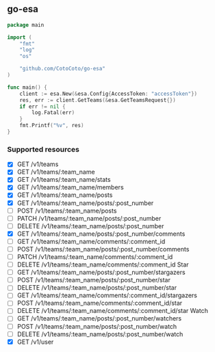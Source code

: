 go-esa
------

```go
package main

import (
	"fmt"
	"log"
	"os"

	"github.com/CotoCoto/go-esa"
)

func main() {
	client := esa.New(&esa.Config{AccessToken: "accessToken"})
	res, err := client.GetTeams(&esa.GetTeamsRequest{})
	if err != nil {
		log.Fatal(err)
	}
	fmt.Printf("%v", res)
}
```

### Supported resources

-	[x] GET /v1/teams
-	[x] GET /v1/teams/:team_name
-	[x] GET /v1/teams/:team_name/stats
-	[x] GET /v1/teams/:team_name/members
-	[x] GET /v1/teams/:team_name/posts
-	[x] GET /v1/teams/:team_name/posts/:post_number
-	[ ] POST /v1/teams/:team_name/posts
-	[ ] PATCH /v1/teams/:team_name/posts/:post_number
-	[ ] DELETE /v1/teams/:team_name/posts/:post_number
-	[x] GET /v1/teams/:team_name/posts/:post_number/comments
-	[ ] GET /v1/teams/:team_name/comments/:comment_id
-	[ ] POST /v1/teams/:team_name/posts/:post_number/comments
-	[ ] PATCH /v1/teams/:team_name/comments/:comment_id
-	[ ] DELETE /v1/teams/:team_name/comments/:comment_id Star
-	[ ] GET /v1/teams/:team_name/posts/:post_number/stargazers
-	[ ] POST /v1/teams/:team_name/posts/:post_number/star
-	[ ] DELETE /v1/teams/:team_name/posts/:post_number/star
-	[ ] GET /v1/teams/:team_name/comments/:comment_id/stargazers
-	[ ] POST /v1/teams/:team_name/comments/:comment_id/star
-	[ ] DELETE /v1/teams/:team_name/comments/:comment_id/star Watch
-	[ ] GET /v1/teams/:team_name/posts/:post_number/watchers
-	[ ] POST /v1/teams/:team_name/posts/:post_number/watch
-	[ ] DELETE /v1/teams/:team_name/posts/:post_number/watch
-	[x] GET /v1/user
